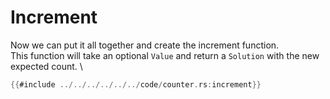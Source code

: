 # Increment
Now we can put it all together and create the increment function. \
This function will take an optional `Value` and return a `Solution` with the new expected count. \
```rust
{{#include ../../../../../../code/counter.rs:increment}}
```
